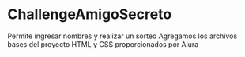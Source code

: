 # ChallengeAmigoSecreto
Permite ingresar nombres y realizar un sorteo
Agregamos los archivos bases del proyecto  HTML y CSS proporcionados por Alura 
